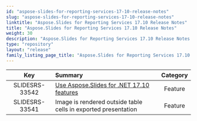 ```yaml
---
id: "aspose-slides-for-reporting-services-17-10-release-notes"
slug: "aspose-slides-for-reporting-services-17-10-release-notes"
linktitle: "Aspose.Slides for Reporting Services 17.10 Release Notes"
title: "Aspose.Slides for Reporting Services 17.10 Release Notes"
weight: 30
description: "Aspose.Slides for Reporting Services 17.10 Release Notes – the latest updates and fixes."
type: "repository"
layout: "release"
family_listing_page_title: "Aspose.Slides for Reporting Services 17.10 Release Notes"
---
```


|**Key** |**Summary** |**Category** |
| :-: | :- | :-: |
|SLIDESRS-33542|[Use Aspose.Slides for .NET 17.10 features](/slides/net/release-notes/2017/aspose-slides-for-net-17-10-release-notes/)|Feature|
|SLIDESRS-33541|Image is rendered outside table cells in exported presentation|Feature|

